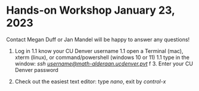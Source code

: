 # Hands-on Workshop January 23, 2023

Contact Megan Duff or Jan Mandel will be happy to answer any questions!

1. Log in
    1.1 know your CU Denver username
    1.1 open a Terminal (mac), xterm (linux), or command/powershell (windows 10 or 11) 
    1.1 type in the window: *ssh username@math-alderaan.ucdenver.pvt* f
    3. Enter your CU Denver password
    
2. Check out the easiest text editor: type *nano*, exit by *control-x*


